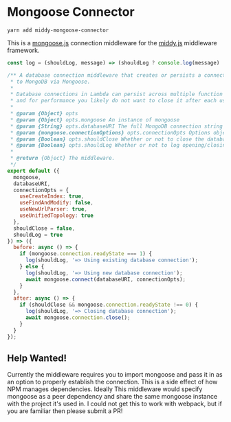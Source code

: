 # Mongoose Connector

`yarn add middy-mongoose-connector`

This is a [mongoose.js](https://mongoosejs.com/) connection middleware for the [middy.js](https://middy.js.org/) middleware framework.

```javascript
const log = (shouldLog, message) => (shouldLog ? console.log(message) : null);

/** A database connection middleware that creates or persists a connection
 * to MongoDB via Mongoose.
 *
 * Database connections in Lambda can persist across multiple function calls,
 * and for performance you likely do not want to close it after each use.
 *
 * @param {Object} opts
 * @param {Object} opts.mongoose An instance of mongoose
 * @param {String} opts.databaseURI The full MongoDB connection string
 * @param {mongoose.connectionOptions} opts.connectionOpts Options object passed to mongoose.connect
 * @param {Boolean} opts.shouldClose Whether or not to close the database connection after execution
 * @param {Boolean} opts.shouldLog Whether or not to log opening/closing status for connections
 *
 * @return {Object} The middleware.
 */
export default ({
  mongoose,
  databaseURI,
  connectionOpts = {
    useCreateIndex: true,
    useFindAndModify: false,
    useNewUrlParser: true,
    useUnifiedTopology: true
  },
  shouldClose = false,
  shouldLog = true
}) => ({
  before: async () => {
    if (mongoose.connection.readyState === 1) {
      log(shouldLog, '=> Using existing database connection');
    } else {
      log(shouldLog, '=> Using new database connection');
      await mongoose.connect(databaseURI, connectionOpts);
    }
  },
  after: async () => {
    if (shouldClose && mongoose.connection.readyState !== 0) {
      log(shouldLog, '=> Closing database connection');
      await mongoose.connection.close();
    }
  }
});
```

## Help Wanted!

Currently the middleware requires you to import mongoose and pass it in as an option to properly
establish the connection. This is a side effect of how NPM manages dependencies. Ideally This
middleware would specify mongoose as a peer dependency and share the same mongoose instance
with the project it's used in. I could not get this to work with webpack, but if you are familiar
then please submit a PR!
